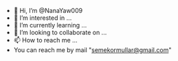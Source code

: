 - 👋 Hi, I’m @NanaYaw009
- 👀 I’m interested in ...
- 🌱 I’m currently learning ...
- 💞️ I’m looking to collaborate on ...
- 📫 How to reach me ...
- You can reach me by mail "semekormullar@gmail.com"
<!---
NanaYaw009/NanaYaw009 is a ✨ special ✨ repository because its `README.md` (this file) appears on your GitHub profile.
You can click the Preview link to take a look at your changes.
--->
